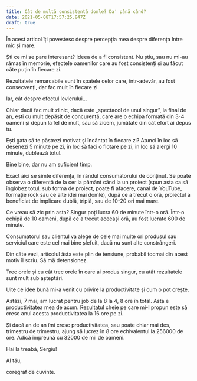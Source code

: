 ```yaml
---
title: Cât de multă consistență domle? Da' până când?
date: 2021-05-08T17:57:25.847Z
draft: true
---
```

În acest articol îți povestesc despre percepția mea despre diferența între mic și mare.

Ști ce mi se pare interesant? Ideea de a fi consistent. Nu știu, sau nu mi-au rămas în memorie, efectele oamenilor care au fost consistenți și au făcut câte puțin în fiecare zi.

Rezultatele remarcabile sunt în spatele celor care, într-adevăr, au fost consecvenți, dar fac mult în fiecare zi.

Iar, cât despre efectul levierului...

Chiar dacă fac mult zilnic, dacă este „spectacol de unul singur”, la final de an, ești cu mult depășit de concurență, care are o echipa formată din 3-4 oameni și depun la fel de mult, sau să zicem, jumătate din cât efort ai depus tu.

Ești gata să te păstrezi motivat și încântat în fiecare zi? Atunci în loc să desenezi 5 minute pe zi, în loc să faci o flotare pe zi, în loc să alergi 10 minute, dublează totul.

Bine bine, dar nu am suficient timp.

Exact aici se simte diferența, în rândul consumatorului de conținut. Se poate observa o diferență de la cer la pământ când la un proiect (spun asta ca să înglobez totul, sub forma de proiect, poate fi afacere, canal de YouTube, formație rock sau ce alte idei mai domle), după ce a trecut o oră, proiectul a beneficiat de implicare dublă, triplă, sau de 10-20 ori mai mare.

Ce vreau să zic prin asta? Singur poți lucra 60 de minute într-o oră. Într-o echipă de 10 oameni, după ce a trecut aceeași oră, au fost lucrate 600 de minute.

Consumatorul sau clientul va alege de cele mai multe ori produsul sau serviciul care este cel mai bine șlefuit, dacă nu sunt alte constrângeri.

Din câte vezi, articolul ăsta este plin de tensiune, probabil tocmai din acest motiv îl scriu. Să mă detensionez.

Trec orele și cu cât trec orele în care ai produs singur, cu atât rezultatele sunt mult sub așteptări.

Uite ce idee bună mi-a venit cu privire la productivitate și cum o pot crește.

Astăzi, 7 mai, am lucrat pentru job de la 8 la 4, 8 ore în total. Asta e productivitatea mea de acum. Rezultatul cheie pe care mi-l propun este să cresc anul acesta productivitatea la 16 ore pe zi.

Și dacă an de an îmi cresc productivitatea, sau poate chiar mai des, trimestru de trimestru, ajung să lucrez în 8 ore echivalentul la 256000 de ore. Adică împreună cu 32000 de mii de oameni.

Hai la treabă, Sergiu!

Al tău,

coregraf de cuvinte.